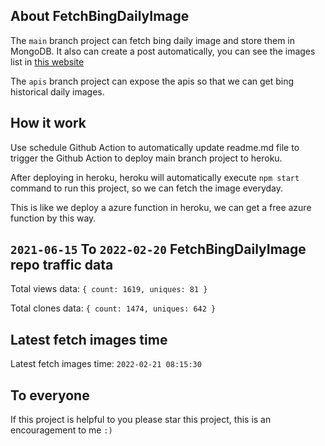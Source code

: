 ## About FetchBingDailyImage

The `main` branch project can fetch bing daily image and store them in MongoDB.
It also can create a post automatically, you can see the images list in [this website](https://oursalbum.netlify.app)

The `apis` branch project can expose the apis so that we can get bing historical daily images.

## How it work

Use schedule Github Action to automatically update readme.md file to trigger the Github Action to deploy main branch project to heroku.

After deploying in heroku, heroku will automatically execute `npm start` command to run this project, so we can fetch the image everyday.

This is like we deploy a azure function in heroku, we can get a free azure function by this way.

## `2021-06-15` To `2022-02-20` FetchBingDailyImage repo traffic data

Total views data: `{ count: 1619, uniques: 81 }`

Total clones data: `{ count: 1474, uniques: 642 }`

## Latest fetch images time

Latest fetch images time: `2022-02-21 08:15:30`

## To everyone

If this project is helpful to you please star this project, this is an encouragement to me `:)`




